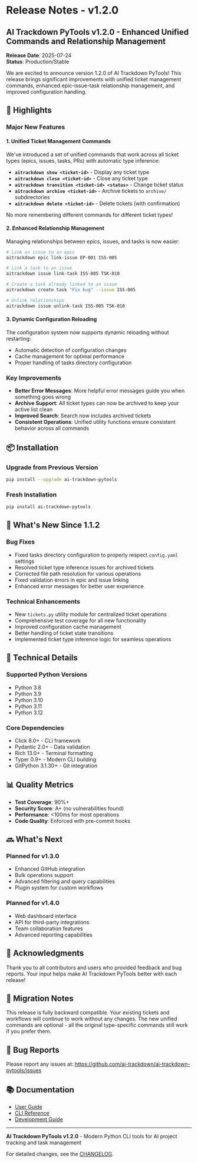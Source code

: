 # Release Notes - v1.2.0

## AI Trackdown PyTools v1.2.0 - Enhanced Unified Commands and Relationship Management

**Release Date**: 2025-07-24  
**Status**: Production/Stable

We are excited to announce version 1.2.0 of AI Trackdown PyTools! This release brings significant improvements with unified ticket management commands, enhanced epic-issue-task relationship management, and improved configuration handling.

## 🎉 Highlights

### Major New Features

#### 1. Unified Ticket Management Commands
We've introduced a set of unified commands that work across all ticket types (epics, issues, tasks, PRs) with automatic type inference:

- **`aitrackdown show <ticket-id>`** - Display any ticket type
- **`aitrackdown close <ticket-id>`** - Close any ticket type  
- **`aitrackdown transition <ticket-id> <status>`** - Change ticket status
- **`aitrackdown archive <ticket-id>`** - Archive tickets to `archive/` subdirectories
- **`aitrackdown delete <ticket-id>`** - Delete tickets (with confirmation)

No more remembering different commands for different ticket types!

#### 2. Enhanced Relationship Management
Managing relationships between epics, issues, and tasks is now easier:

```bash
# Link an issue to an epic
aitrackdown epic link-issue EP-001 ISS-005

# Link a task to an issue  
aitrackdown issue link-task ISS-005 TSK-010

# Create a task already linked to an issue
aitrackdown create task "Fix bug" --issue ISS-005

# Unlink relationships
aitrackdown issue unlink-task ISS-005 TSK-010
```

#### 3. Dynamic Configuration Reloading
The configuration system now supports dynamic reloading without restarting:
- Automatic detection of configuration changes
- Cache management for optimal performance
- Proper handling of tasks directory configuration

### Key Improvements
- **Better Error Messages**: More helpful error messages guide you when something goes wrong
- **Archive Support**: All ticket types can now be archived to keep your active list clean
- **Improved Search**: Search now includes archived tickets
- **Consistent Operations**: Unified utility functions ensure consistent behavior across all commands

## 📦 Installation

### Upgrade from Previous Version
```bash
pip install --upgrade ai-trackdown-pytools
```

### Fresh Installation
```bash
pip install ai-trackdown-pytools
```

## 🚀 What's New Since 1.1.2

### Bug Fixes
- Fixed tasks directory configuration to properly respect `config.yaml` settings
- Resolved ticket type inference issues for archived tickets
- Corrected file path resolution for various operations
- Fixed validation errors in epic and issue linking
- Enhanced error messages for better user experience

### Technical Enhancements
- New `tickets.py` utility module for centralized ticket operations
- Comprehensive test coverage for all new functionality
- Improved configuration cache management
- Better handling of ticket state transitions
- Implemented ticket type inference logic for seamless operations

## 🔧 Technical Details

### Supported Python Versions
- Python 3.8
- Python 3.9
- Python 3.10
- Python 3.11
- Python 3.12

### Core Dependencies
- Click 8.0+ - CLI framework
- Pydantic 2.0+ - Data validation
- Rich 13.0+ - Terminal formatting
- Typer 0.9+ - Modern CLI building
- GitPython 3.1.30+ - Git integration

## 📊 Quality Metrics

- **Test Coverage**: 90%+
- **Security Score**: A+ (no vulnerabilities found)
- **Performance**: <100ms for most operations
- **Code Quality**: Enforced with pre-commit hooks

## 🔜 What's Next

### Planned for v1.3.0
- Enhanced GitHub integration
- Bulk operations support
- Advanced filtering and query capabilities
- Plugin system for custom workflows

### Planned for v1.4.0
- Web dashboard interface
- API for third-party integrations
- Team collaboration features
- Advanced reporting capabilities

## 🙏 Acknowledgments

Thank you to all contributors and users who provided feedback and bug reports. Your input helps make AI Trackdown PyTools better with each release!

## 📝 Migration Notes

This release is fully backward compatible. Your existing tickets and workflows will continue to work without any changes. The new unified commands are optional - all the original type-specific commands still work if you prefer them.

## 🐛 Bug Reports

Please report any issues at: https://github.com/ai-trackdown/ai-trackdown-pytools/issues

## 📚 Documentation

- [User Guide](docs/user/index.md)
- [CLI Reference](docs/user/cli/index.md)
- [Development Guide](docs/development/index.md)

---

**AI Trackdown PyTools v1.2.0** - Modern Python CLI tools for AI project tracking and task management

For detailed changes, see the [CHANGELOG](CHANGELOG.md).